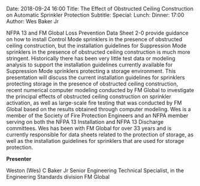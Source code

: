 Date: 2018-09-24 16:00
Title: The Effect of Obstructed Ceiling Construction on Automatic Sprinkler Protection
Subtitle: 
Special: 
Lunch:
Dinner: 17:00
Author: Wes Baker Jr

NFPA 13 and FM Global Loss Prevention Data Sheet 2-0 provide guidance on how to install Control Mode sprinklers in the presence of obstructed ceiling construction, but the installation guidelines for Suppression Mode sprinklers in the presence of obstructed ceiling construction is much more stringent. Historically there has been very little test data or modeling analysis to support the installation guidelines currently available for Suppression Mode sprinklers protecting a storage environment. This presentation will discuss the current installation guidelines for sprinklers protecting storage in the presence of obstructed ceiling construction, recent numerical computer modeling conducted by FM Global to investigate the principal effects of obstructed ceiling construction on sprinkler activation, as well as large-scale fire testing that was conducted by FM Global based on the results obtained through computer modeling. Wes is a member of the Society of Fire Protection Engineers and an NFPA member serving on both the NFPA 13 Installation and NFPA 13 Discharge committees. Wes has been with FM Global for over 33 years and is currently responsible for data sheets related to the protection of storage, as well as the installation guidelines for sprinklers that are used for storage protection.

**Presenter**

Weston (Wes) C Baker Jr
Senior Engineering Technical Specialist, in the Engineering Standards division
FM Global